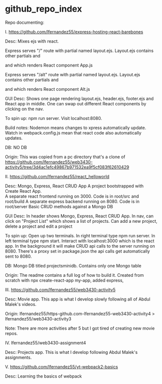 # github_repo_index

Repo documenting:

I.
https://github.com/lfernandez55/express-hosting-react-barebones

Desc: Mixes ejs with react. 

Express serves "/" route with partial named layout.ejs.  Layout.ejs contains other partials and <div id="main"></div> and <script src="javascripts/main.js"></script> which renders React component App.js 

Express serves "/alt" route with partial named layout.ejs.  Layout.ejs contains other partials and <div id="alt"></div> and <script src="javascripts/main.js"></script> which renders React component Alt.js 

GUI Desc:  Shows one page rendering layout.ejs, header.ejs, footer.ejs and React app in middle. One can swap out different React components by clicking on the nav. 

To spin up: npm run server.  Visit localhost:8080.

Build notes:  Nodemon means changes to xpress automatically update.  Watch in webpack.config.js mean that react code also automatically updates.  
 
DB: NO DB

Origin:  This was copied from a pc directory that's a clone of https://github.com/lfernandez55/web3430-activity5/tree/3d4ac1efc49867b971532ea9f5cf083f62610429

II.
https://github.com/lfernandez55/react_helloworld

Desc:  Mongo, Express, React CRUD App
A project bootstrapped with Create React App.  
A separate react frontend running on 3000.  Code is in root/src and root/build
A separate express backend  running on 8080.  Code is in root/server
Basic CRUD methods against a Mongo DB

GUI Desc: In header shows Mongo, Express, React CRUD App.  In nav, can click  on "Project List" which shows a list of projects. Can add a new project, delete a project and edit a project

To spin up: Open up two terminals.  In right terminal type npm run server.  In left terminal type npm start.  Interact with localhost:3000 which is the react app.  In the background it will make CRUD api calls to the server running on 8080.  There's a proxy set in package.json the api calls get automatically sent to 8080.  

DB: Mongo DB titled projectsminidb.  Contains only one Mongo table

Origin:  The readme contains a full log of how to build it.  Created from scratch with npx create-react-app my-app, added express,  


III. https://github.com/lfernandez55/web3430-activity5

Desc:  Movie app.  This app is what I develop slowly following all of Abdul Malek's videos.

Origin:  lfernandez55/https-github.com-lfernandez55-web3430-activity4 > lfernandez55/web3430-activity3

Note:  There are more activities after 5 but I got tired of creating new movie repos.  

IV. lfernandez55/web3430-assignment4

Desc: Projects app.  This is what I develop following Abdul Malek's assignments.

V. https://github.com/lfernandez55/yt-webpack2-basics

Desc:  Learning the basics of webpack


